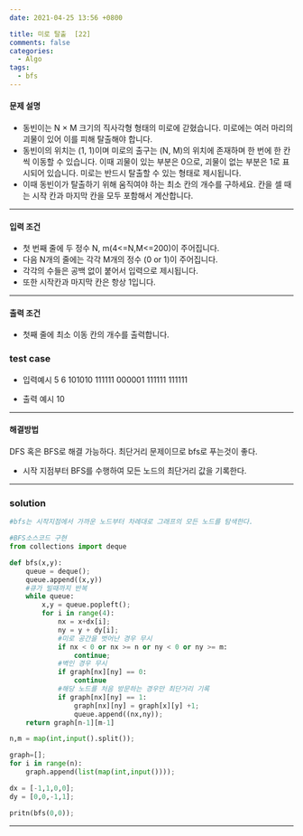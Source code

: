 ```yaml
---
date: 2021-04-25 13:56 +0800

title: 미로 탈출  [22]
comments: false
categories:
  - Algo
tags:
  - bfs
---
```


#### 문제 설명

- 동빈이는 N × M 크기의 직사각형 형태의 미로에 갇혔습니다. 미로에는 여러 마리의 괴물이
  있어 이를 피해 탈출해야 합니다.
- 동빈이의 위치는 (1, 1)이며 미로의 출구는 (N, M)의 위치에 존재하며 한 번에 한 칸씩
  이동할 수 있습니다. 이때 괴물이 있는 부분은 0으로, 괴물이 없는 부분은 1로 표시되어
  있습니다. 미로는 반드시 탈출할 수 있는 형태로 제시됩니다.
- 이때 동빈이가 탈출하기 위해 움직여야 하는 최소 칸의 개수를 구하세요. 칸을 셀 때는 시작
  칸과 마지막 칸을 모두 포함해서 계산합니다.

---

#### 입력 조건

- 첫 번째 줄에 두 정수 N, m(4<=N,M<=200)이 주어집니다.
- 다음 N개의 줄에는 각각 M개의 정수 (0 or 1)이 주어집니다.
- 각각의 수들은 공백 없이 붙어서 입력으로 제시됩니다.
- 또한 시작칸과 마지막 칸은 항상 1입니다.

---

#### 출력 조건

- 첫째 줄에 최소 이동 칸의 개수를 출력합니다.

### test case

- 입력예시
  5 6
  101010
  111111
  000001
  111111
  111111

- 출력 예시
  10

---

#### 해결방법

DFS 혹은 BFS로 해결 가능하다. 최단거리 문제이므로 bfs로 푸는것이 좋다.

- 시작 지점부터 BFS를 수행하여 모든 노드의 최단거리 값을 기록한다.

---

### solution

```py
#bfs는 시작지점에서 가까운 노드부터 차례대로 그래프의 모든 노드를 탐색한다.

#BFS소스코드 구현
from collections import deque

def bfs(x,y):
    queue = deque();
    queue.append((x,y))
    #큐가 빌때까지 반복
    while queue:
        x,y = queue.popleft();
        for i in range(4):
            nx = x+dx[i];
            ny = y + dy[i];
            #미로 공간을 벗어난 경우 무시
            if nx < 0 or nx >= n or ny < 0 or ny >= m:
                continue;
            #벽인 경우 무시
            if graph[nx][ny] == 0:
                continue
            #해당 노드를 처음 방문하는 경우만 최단거리 기록
            if graph[nx][ny] == 1:
                graph[nx][ny] = graph[x][y] +1;
                queue.append((nx,ny));
    return graph[n-1][m-1]

n,m = map(int,input().split());

graph=[];
for i in range(n):
    graph.append(list(map(int,input())));

dx = [-1,1,0,0];
dy = [0,0,-1,1];

pritn(bfs(0,0));
```

---
